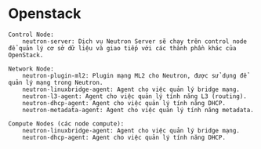 # Openstack
    Control Node:
        neutron-server: Dịch vụ Neutron Server sẽ chạy trên control node để quản lý cơ sở dữ liệu và giao tiếp với các thành phần khác của OpenStack.

    Network Node:
        neutron-plugin-ml2: Plugin mạng ML2 cho Neutron, được sử dụng để quản lý mạng trong Neutron.
        neutron-linuxbridge-agent: Agent cho việc quản lý bridge mạng.
        neutron-l3-agent: Agent cho việc quản lý tính năng L3 (routing).
        neutron-dhcp-agent: Agent cho việc quản lý tính năng DHCP.
        neutron-metadata-agent: Agent cho việc quản lý tính năng metadata.

    Compute Nodes (các node compute):
        neutron-linuxbridge-agent: Agent cho việc quản lý bridge mạng.
        neutron-dhcp-agent: Agent cho việc quản lý tính năng DHCP.
